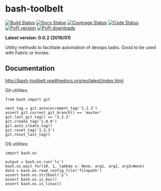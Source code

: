 bash-toolbelt
======================

[![Build Status](https://travis-ci.org/paulocheque/bash-toolbelt.png?branch=master)](https://travis-ci.org/paulocheque/bash-toolbelt)
[![Docs Status](https://readthedocs.org/projects/bash-toolbelt/badge/?version=latest)](http://bash-toolbelt.readthedocs.org/en/latest/index.html)
[![Coverage Status](https://coveralls.io/repos/paulocheque/bash-toolbelt/badge.png?branch=master)](https://coveralls.io/r/paulocheque/bash?branch=master)
[![Code Status](https://landscape.io/github/paulocheque/bash-toolbelt/master/landscape.png)](https://landscape.io/github/paulocheque/bash-toolbelt/)
[![PyPi version](https://img.shields.io/pypi/v/bash-toolbelt.svg)](https://crate.io/packages/bash-toolbelt/)
[![PyPi downloads](https://img.shields.io/pypi/dm/bash-toolbelt.svg)](https://crate.io/packages/bash-toolbelt/)

**Latest version: 0.0.2 (2016/01)**

Utility methods to facilitate automation of devops tasks. Good to be used with Fabric or Invoke.

Documentation
-------------

http://bash-toolbelt.readthedocs.org/en/latest/index.html

Git utilities:

    from bash import git

    next_tag = git.autoincrement_tag('1.2.3')
    assert git.current_git_branch() == 'master'
    git.last_git_tag() == '1.2.3'
    git.create_tag('1.0.0')
    git.auto_create_tag()
    git.reset_tag('1.2.3')
    git.reset_last_tag()

OS utilities:

    import bash.os

    output = bash.os.run('ls')
    bash.os.wait_for(10, 1, lambda x: None, arg1, arg2, arg3=None)
    data = bash.os.read_config_file('filepath')
    assert bash.os.str2bool('y')
    assert bash.os.is_mac()
    assert bash.os.is_linux()
